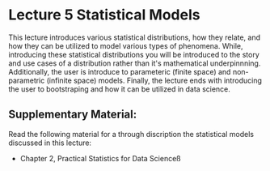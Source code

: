 # Lecture 5 Statistical Models 

This lecture introduces various statistical distributions, how they relate, and how they can be utilized to model various types of phenomena. While, introducing these statistical distributions you will be introduced to the story and use cases of a distribution rather than it's mathematical underpinnning. Additionally, the user is introduce to parameteric (finite space) and non-parametric (infinite space) models. Finally, the lecture ends with introducing the user to bootstraping and how it can be utilized in data science.

## Supplementary Material:
Read the following material for a through discription the statistical models discussed in this lecture:
- Chapter 2, Practical Statistics for Data Scienceß
